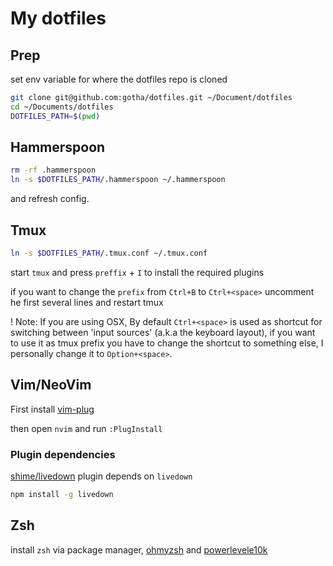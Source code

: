 # My dotfiles

## Prep 

set env variable for where the dotfiles repo is cloned

```sh
git clone git@github.com:gotha/dotfiles.git ~/Document/dotfiles
cd ~/Documents/dotfiles
DOTFILES_PATH=$(pwd)
```

## Hammerspoon

```sh
rm -rf .hammerspoon
ln -s $DOTFILES_PATH/.hammerspoon ~/.hammerspoon
```

and refresh config.

## Tmux 

```sh
ln -s $DOTFILES_PATH/.tmux.conf ~/.tmux.conf
```

start `tmux` and press `preffix` + `I` to install the required plugins

if you want to change the `prefix` from `Ctrl+B` to `Ctrl+<space>` uncomment he first several lines and restart tmux


! Note: If you are using OSX, By default `Ctrl+<space>` is used as shortcut for switching between 'input sources' (a.k.a the keyboard layout), if you want to use it as tmux prefix you have to change the shortcut to something else, I personally change it to `Option+<space>`.


## Vim/NeoVim

First install [vim-plug](https://github.com/junegunn/vim-plug)

then open `nvim` and run `:PlugInstall`

### Plugin dependencies

[shime/livedown](https://github.com/shime/vim-livedown) plugin depends on `livedown`

```sh
npm install -g livedown
```

## Zsh

install `zsh` via package manager, [ohmyzsh](https://ohmyz.sh/#install) and [powerlevele10k](https://github.com/romkatv/powerlevel10k#oh-my-zsh)


